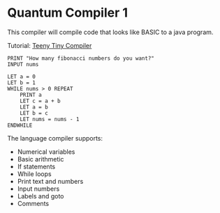 # Quantum Compiler 1

This compiler will compile code that looks like BASIC to a java program.

Tutorial: [Teeny Tiny Compiler](https://austinhenley.com/blog/teenytinycompiler1.html)

```basic
PRINT "How many fibonacci numbers do you want?"
INPUT nums

LET a = 0
LET b = 1
WHILE nums > 0 REPEAT
    PRINT a
    LET c = a + b
    LET a = b
    LET b = c
    LET nums = nums - 1
ENDWHILE
```

The language compiler supports:
* Numerical variables 
* Basic arithmetic 
* If statements 
* While loops
* Print text and numbers
* Input numbers
* Labels and goto
* Comments